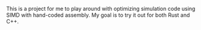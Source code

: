 This is a project for me to play around with optimizing simulation code using
SIMD with hand-coded assembly. My goal is to try it out for both Rust and
C++.
